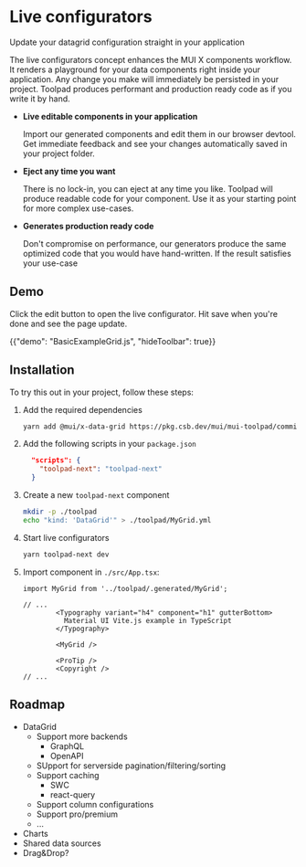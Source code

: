 # Live configurators

<p class="description">Update your datagrid configuration straight in your application</p>


The live configurators concept enhances the MUI X components workflow. It renders a playground for your data components right inside your application. Any change you make will immediately be persisted in your project. Toolpad produces performant and production ready code as if you write it by hand.

- **Live editable components in your application**

  Import our generated components and edit them in our browser devtool. Get immediate feedback and see your changes automatically saved in your project folder.

- **Eject any time you want**

  There is no lock-in, you can eject at any time you like. Toolpad will produce readable code for your component. Use it as your starting point for more complex use-cases.

- **Generates production ready code**

  Don't compromise on performance, our generators produce the same optimized code that you would have hand-written. If the result satisfies your use-case

## Demo

Click the edit button to open the live configurator. Hit save when you're done and see the page update.

{{"demo": "BasicExampleGrid.js", "hideToolbar": true}}

## Installation

To try this out in your project, follow these steps:

1. Add the required dependencies

   ```bash
   yarn add @mui/x-data-grid https://pkg.csb.dev/mui/mui-toolpad/commit/bbc149b8/@mui/toolpad-next
   ```

1. Add the following scripts in your `package.json`

   ```json
     "scripts": {
       "toolpad-next": "toolpad-next"
     }
   ```

1. Create a new `toolpad-next` component

   ```bash
   mkdir -p ./toolpad
   echo "kind: 'DataGrid'" > ./toolpad/MyGrid.yml
   ```

1. Start live configurators

   ```bash
   yarn toolpad-next dev
   ```

1. Import component in `./src/App.tsx`:

   ```tsx
   import MyGrid from '../toolpad/.generated/MyGrid';

   // ...
           <Typography variant="h4" component="h1" gutterBottom>
             Material UI Vite.js example in TypeScript
           </Typography>

           <MyGrid />

           <ProTip />
           <Copyright />
   // ...
   ```

## Roadmap

- DataGrid
  - Support more backends
    - GraphQL
    - OpenAPI
  - SUpport for serverside pagination/filtering/sorting
  - Support caching
    - SWC
    - react-query
  - Support column configurations
  - Support pro/premium
  - ...
- Charts
- Shared data sources
- Drag&Drop?
